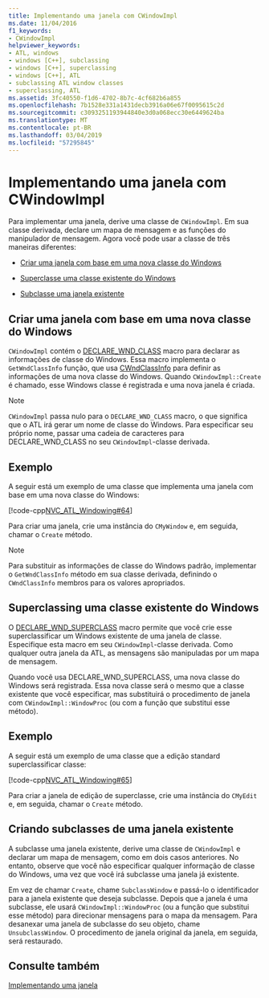 ```yaml
---
title: Implementando uma janela com CWindowImpl
ms.date: 11/04/2016
f1_keywords:
- CWindowImpl
helpviewer_keywords:
- ATL, windows
- windows [C++], subclassing
- windows [C++], superclassing
- windows [C++], ATL
- subclassing ATL window classes
- superclassing, ATL
ms.assetid: 3fc40550-f1d6-4702-8b7c-4cf682b6a855
ms.openlocfilehash: 7b1528e331a1431decb3916a06e67f0095615c2d
ms.sourcegitcommit: c3093251193944840e3d0a068ecc30e6449624ba
ms.translationtype: MT
ms.contentlocale: pt-BR
ms.lasthandoff: 03/04/2019
ms.locfileid: "57295845"
---
```

# <a name="implementing-a-window-with-cwindowimpl"></a>Implementando uma janela com CWindowImpl

Para implementar uma janela, derive uma classe de `CWindowImpl`. Em sua classe derivada, declare um mapa de mensagem e as funções do manipulador de mensagem. Agora você pode usar a classe de três maneiras diferentes:

- [Criar uma janela com base em uma nova classe do Windows](#_atl_creating_a_window_based_on_a_new_windows_class)

- [Superclasse uma classe existente do Windows](#_atl_superclassing_an_existing_windows_class)

- [Subclasse uma janela existente](#_atl_subclassing_an_existing_window)

##  <a name="_atl_creating_a_window_based_on_a_new_windows_class"></a> Criar uma janela com base em uma nova classe do Windows

`CWindowImpl` contém o [DECLARE_WND_CLASS](reference/window-class-macros.md#declare_wnd_class) macro para declarar as informações de classe do Windows. Essa macro implementa o `GetWndClassInfo` função, que usa [CWndClassInfo](../atl/reference/cwndclassinfo-class.md) para definir as informações de uma nova classe do Windows. Quando `CWindowImpl::Create` é chamado, esse Windows classe é registrada e uma nova janela é criada.

> [!NOTE]
>  `CWindowImpl` passa nulo para o `DECLARE_WND_CLASS` macro, o que significa que o ATL irá gerar um nome de classe do Windows. Para especificar seu próprio nome, passar uma cadeia de caracteres para DECLARE_WND_CLASS no seu `CWindowImpl`-classe derivada.

## <a name="example"></a>Exemplo

A seguir está um exemplo de uma classe que implementa uma janela com base em uma nova classe do Windows:

[!code-cpp[NVC_ATL_Windowing#64](../atl/codesnippet/cpp/implementing-a-window-with-cwindowimpl_1.h)]

Para criar uma janela, crie uma instância do `CMyWindow` e, em seguida, chamar o `Create` método.

> [!NOTE]
>  Para substituir as informações de classe do Windows padrão, implementar o `GetWndClassInfo` método em sua classe derivada, definindo o `CWndClassInfo` membros para os valores apropriados.

##  <a name="_atl_superclassing_an_existing_windows_class"></a> Superclassing uma classe existente do Windows

O [DECLARE_WND_SUPERCLASS](reference/window-class-macros.md#declare_wnd_superclass) macro permite que você crie esse superclassificar um Windows existente de uma janela de classe. Especifique esta macro em seu `CWindowImpl`-classe derivada. Como qualquer outra janela da ATL, as mensagens são manipuladas por um mapa de mensagem.

Quando você usa DECLARE_WND_SUPERCLASS, uma nova classe do Windows será registrada. Essa nova classe será o mesmo que a classe existente que você especificar, mas substituirá o procedimento de janela com `CWindowImpl::WindowProc` (ou com a função que substitui esse método).

## <a name="example"></a>Exemplo

A seguir está um exemplo de uma classe que a edição standard superclassificar classe:

[!code-cpp[NVC_ATL_Windowing#65](../atl/codesnippet/cpp/implementing-a-window-with-cwindowimpl_2.h)]

Para criar a janela de edição de superclasse, crie uma instância do `CMyEdit` e, em seguida, chamar o `Create` método.

##  <a name="_atl_subclassing_an_existing_window"></a> Criando subclasses de uma janela existente

A subclasse uma janela existente, derive uma classe de `CWindowImpl` e declarar um mapa de mensagem, como em dois casos anteriores. No entanto, observe que você não especificar qualquer informação de classe do Windows, uma vez que você irá subclasse uma janela já existente.

Em vez de chamar `Create`, chame `SubclassWindow` e passá-lo o identificador para a janela existente que deseja subclasse. Depois que a janela é uma subclasse, ele usará `CWindowImpl::WindowProc` (ou a função que substitui esse método) para direcionar mensagens para o mapa da mensagem. Para desanexar uma janela de subclasse do seu objeto, chame `UnsubclassWindow`. O procedimento de janela original da janela, em seguida, será restaurado.

## <a name="see-also"></a>Consulte também

[Implementando uma janela](../atl/implementing-a-window.md)

